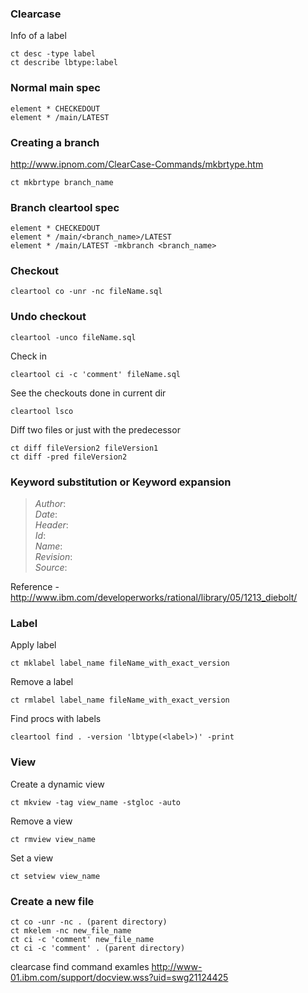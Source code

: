 ### Clearcase

Info of a label

    ct desc -type label
    ct describe lbtype:label

### Normal main spec

    element * CHECKEDOUT
    element * /main/LATEST


### Creating a branch
http://www.ipnom.com/ClearCase-Commands/mkbrtype.htm 

    ct mkbrtype branch_name

### Branch cleartool spec

    element * CHECKEDOUT
    element * /main/<branch_name>/LATEST
    element * /main/LATEST -mkbranch <branch_name>


### Checkout
    
    cleartool co -unr -nc fileName.sql

### Undo checkout
    
    cleartool -unco fileName.sql


Check in

    cleartool ci -c 'comment' fileName.sql

See the checkouts done in current dir

    cleartool lsco

Diff two files or just with the predecessor

    ct diff fileVersion2 fileVersion1
    ct diff -pred fileVersion2

### Keyword substitution or Keyword expansion
> $Author:$  
$Date:$  
$Header:$  
$Id:$  
$Name:$  
$Revision:$  
$Source:$

Reference - http://www.ibm.com/developerworks/rational/library/05/1213_diebolt/

### Label

Apply label

    ct mklabel label_name fileName_with_exact_version

Remove a label

    ct rmlabel label_name fileName_with_exact_version

Find procs with labels

    cleartool find . -version 'lbtype(<label>)' -print


### View

Create a dynamic view

    ct mkview -tag view_name -stgloc -auto

Remove a view

    ct rmview view_name

Set a view

    ct setview view_name

### Create a new file

    ct co -unr -nc . (parent directory)
    ct mkelem -nc new_file_name
    ct ci -c 'comment' new_file_name
    ct ci -c 'comment' . (parent directory)


clearcase find command examles
http://www-01.ibm.com/support/docview.wss?uid=swg21124425
